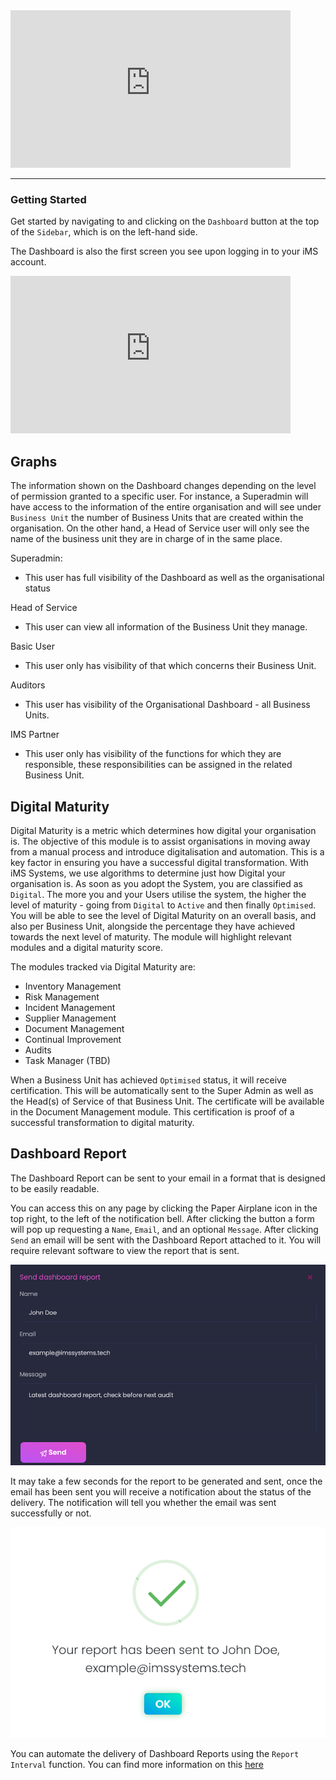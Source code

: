 <iframe src="https://www.youtube-nocookie.com/embed/aQ6ccbewvgs?vq=hd1080&rel=0&color=white" width="448" height="252" frameborder="0" allow="fullscreen" allowfullscreen></iframe>

---

### Getting Started

Get started by navigating to and clicking on the `Dashboard` button at the top of the `Sidebar`, which is on the left-hand side.

The Dashboard is also the first screen you see upon logging in to your iMS account.

<iframe src="https://www.youtube-nocookie.com/embed/9nhEHg23Fqk?vq=hd1080&rel=0&cc_load_policy=1&color=white" width="448" height="252" frameborder="0" allow="fullscreen" allowfullscreen></iframe>

## Graphs

The information shown on the Dashboard changes depending on the level of permission granted to a specific user. For instance, a Superadmin will have access to the information of the entire organisation and will see under `Business Unit` the number of Business Units that are created within the organisation. On the other hand, a Head of Service user will only see the name of the business unit they are in charge of in the same place.

Superadmin:

+ This user has full visibility of the Dashboard as well as the organisational status

Head of Service 

+ This user can view all information of the Business Unit they manage.

Basic User

+ This user only has visibility of that which concerns their Business Unit.

Auditors

+ This user has visibility of the Organisational Dashboard - all Business Units.

IMS Partner

+ This user only has visibility of the functions for which they are responsible, these responsibilities can be assigned in the related Business Unit.

## Digital Maturity

Digital Maturity is a metric which determines how digital your organisation is. The objective of this module is to assist organisations in moving away from a manual process and introduce digitalisation and automation. This is a key factor in ensuring you have a successful digital transformation. With iMS Systems, we use algorithms to determine just how Digital your organisation is. As soon as you adopt the System, you are classified as `Digital`. The more you and your Users utilise the system, the higher the level of maturity - going from `Digital` to `Active` and then finally `Optimised`. You will be able to see the level of Digital Maturity on an overall basis, and also per Business Unit, alongside the percentage they have achieved towards the next level of maturity. The module will highlight relevant modules and a digital maturity score.

The modules tracked via Digital Maturity are:


- Inventory Management
- Risk Management
- Incident Management
- Supplier Management
- Document Management
- Continual Improvement
- Audits
- Task Manager (TBD)


When a Business Unit has achieved `Optimised` status, it will receive certification. This will be automatically sent to the Super Admin as well as the Head(s) of Service of that Business Unit. The certificate will be available in the Document Management module. This certification is proof of a successful transformation to digital maturity.

## Dashboard Report

The Dashboard Report can be sent to your email in a format that is designed to be easily readable.

You can access this on any page by clicking the Paper Airplane icon in the top right, to the left of the notification bell. After clicking the button a form will pop up requesting a `Name`, `Email`, and an optional `Message`. After clicking `Send` an email will be sent with the Dashboard Report attached to it. You will require relevant software to view the report that is sent.

<img src="/img/DocImg/General Information/Dashboard/Dashboard_Report_Form.png" alt="Dashboard Report Form" class="center" />

It may take a few seconds for the report to be generated and sent, once the email has been sent you will receive a notification about the status of the delivery. The notification will tell you whether the email was sent successfully or not.

<img src="/img/DocImg/General Information/Dashboard/Report_Sent.png" alt="Report Sent" class="center" />

You can automate the delivery of Dashboard Reports using the `Report Interval` function. You can find more information on this [here][Report Interval]

[Report Interval]: ./Our%20IMS/our_ims#report-intervals
